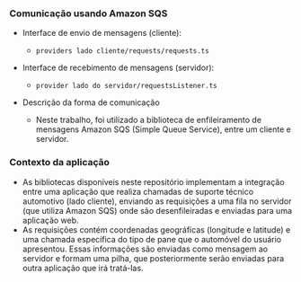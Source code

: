 ### Comunicação usando Amazon SQS

* Interface de envio de mensagens (cliente): 
  * ```providers lado cliente/requests/requests.ts```    
  
* Interface de recebimento de mensagens (servidor): 
  * ```provider lado do servidor/requestsListener.ts```    
  
* Descrição da forma de comunicação   
    * Neste trabalho, foi utilizado a biblioteca de enfileiramento de mensagens Amazon SQS (Simple Queue Service), entre um cliente e servidor.
    
### Contexto da aplicação    
 * As bibliotecas disponíveis neste repositório implementam a integração entre uma aplicação que realiza chamadas de suporte técnico automotivo (lado cliente), enviando as requisições a uma fila no servidor (que utiliza Amazon SQS) onde são desenfileiradas e enviadas para uma aplicação web.   
* As requisições contém coordenadas geográficas (longitude e latitude) e uma chamada específica do tipo de pane que o automóvel do usuário apresentou. Essas informações são enviadas como mensagem ao servidor e formam uma pilha, que posteriormente serão enviadas para outra aplicação que irá tratá-las.
